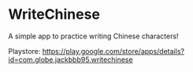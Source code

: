 # WriteChinese
A simple app to practice writing Chinese characters!

Playstore:
https://play.google.com/store/apps/details?id=com.globe.jackbbb95.writechinese
